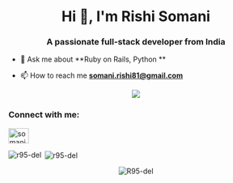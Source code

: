 
<h1 align="center">Hi 👋, I'm Rishi Somani</h1>
<h3 align="center">A passionate full-stack developer from India</h3>

- 💬 Ask me about **Ruby on Rails, Python **

- 📫 How to reach me **somani.rishi81@gmail.com**

<p align="center">
   <img align="center" src="https://streak-stats.demolab.com/?user=R95-del&theme=dark&border_radius=20&date_format=j%20M%5B%20Y%5D">
</p>

<h3 align="left">Connect with me:</h3>
<p align="left">
<a href="https://instagram.com/somanirishi" target="blank"><img align="center" src="https://raw.githubusercontent.com/rahuldkjain/github-profile-readme-generator/master/src/images/icons/Social/instagram.svg" alt="somanirishi" height="30" width="40" /></a>

<p><img align="left" src="https://github-readme-stats.vercel.app/api/top-langs?username=r95-del&show_icons=true&locale=en&layout=compact" alt="r95-del" /></p>

<p>&nbsp;<img align="center" src="https://github-readme-stats.vercel.app/api?username=r95-del&show_icons=true&locale=en" alt="r95-del" /></p>

<p align="center"> <img src="https://komarev.com/ghpvc/?username=R95-del&label=Profile%20views&color=0e75b6&style=flat&theme=dark" alt="R95-del" /> </p>
